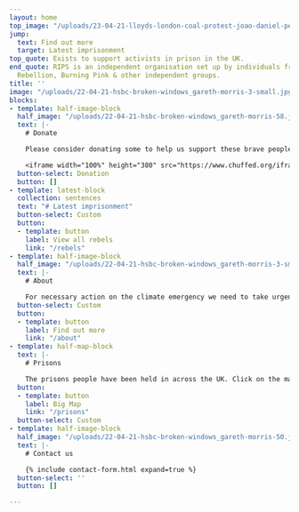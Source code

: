 ```yaml
---
layout: home
top_image: "/uploads/23-04-21-lloyds-london-coal-protest-joao-daniel-pereira-dsf7919.jpg"
jump:
  text: Find out more
  target: Latest imprisonment
top_quote: Exists to support activists in prison in the UK.
end_quote: RIPS is an independent organisation set up by individuals from Extinction
  Rebellion, Burning Pink & other independent groups.
title: ''
image: "/uploads/22-04-21-hsbc-broken-windows_gareth-morris-3-small.jpg"
blocks:
- template: half-image-block
  half_image: "/uploads/22-04-21-hsbc-broken-windows_gareth-morris-58.jpg"
  text: |-
    # Donate

    Please consider donating some to help us support these brave people. Find out more about [how we spend the money](/donate).

    <iframe width="100%" height="380" src="https://www.chuffed.org/iframe/82352/25aae1" frameborder="0" allowfullscreen style="border:0px solid #fff;margin:0 auto;"></iframe>
  button-select: Donation
  button: []
- template: latest-block
  collection: sentences
  text: "# Latest imprisonment"
  button-select: Custom
  button:
  - template: button
    label: View all rebels
    link: "/rebels"
- template: half-image-block
  half_image: "/uploads/22-04-21-hsbc-broken-windows_gareth-morris-3-small.jpg"
  text: |-
    # About

    For necessary action on the climate emergency we need to take urgent, radical, direct action. As the government continues to fight us, more and more people will be held on remand - in prison - before they get a trial. Rebels in Prison Support exists to support activists wanting to take that next step of action.
  button-select: Custom
  button:
  - template: button
    label: Find out more
    link: "/about"
- template: half-map-block
  text: |-
    # Prisons

    The prisons people have been held in across the UK. Click on the markers to see who is there now.
  button:
  - template: button
    label: Big Map
    link: "/prisons"
  button-select: Custom
- template: half-image-block
  half_image: "/uploads/22-04-21-hsbc-broken-windows_gareth-morris-50.jpg"
  text: |-
    # Contact us

    {% include contact-form.html expand=true %}
  button-select: ''
  button: []

---
```

